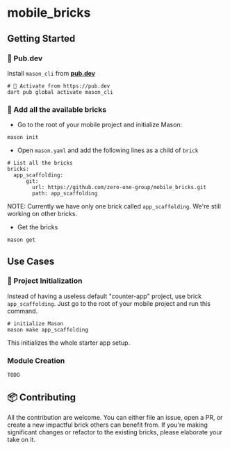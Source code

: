 # mobile_bricks

## Getting Started

### 🎯 Pub.dev
Install `mason_cli` from **[pub.dev](https://pub.dev/packages/mason_cli)**

```
# 🎯 Activate from https://pub.dev
dart pub global activate mason_cli
```

### 🧱 Add all the available bricks

- Go to the root of your mobile project and initialize Mason:

```
mason init
```

- Open `mason.yaml` and add the following lines as a child of `brick`

```
# List all the bricks
bricks:
  app_scaffolding:
      git:
        url: https://github.com/zero-one-group/mobile_bricks.git
        path: app_scaffolding
```

NOTE: Currently we have only one brick called `app_scaffolding`. We're still working on other bricks.

- Get the bricks

```
mason get
```

## Use Cases 

### 🚀 Project Initialization
Instead of having a useless default "counter-app" project, use brick `app_scaffolding`. Just go to the root of your mobile project and run this command.

```
# initialize Mason 
mason make app_scaffolding
```

This initializes the whole starter app setup.

### Module Creation

```
TODO
```

## 📦 Contributing
All the contribution are welcome. You can either file an issue, open a PR, or create a new impactful brick others can benefit from.
If you're making significant changes or refactor to the existing bricks, please elaborate your take on it.








